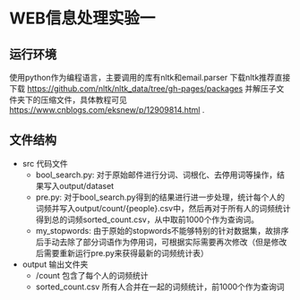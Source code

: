# WEB信息处理实验一
## 运行环境
使用python作为编程语言，主要调用的库有nltk和email.parser
下载nltk推荐直接下载 https://github.com/nltk/nltk_data/tree/gh-pages/packages 并解压子文件夹下的压缩文件，具体教程可见 https://www.cnblogs.com/eksnew/p/12909814.html .
## 文件结构
* src 代码文件
    * bool_search.py: 对于原始邮件进行分词、词根化、去停用词等操作，结果写入output/dataset
    * pre.py: 对于bool_search.py得到的结果进行进一步处理，统计每个人的词频并写入output/count/{people}.csv中，然后再对于所有人的词频统计得到总的词频sorted_count.csv，从中取前1000个作为查询词。
    * my_stopwords: 由于原始的stopwords不能够特别的针对数据集，故排序后手动去除了部分词语作为停用词，可根据实际需要再次修改（但是修改后需要重新运行pre.py来获得最新的词频统计表）
* output 输出文件夹
    * /count 包含了每个人的词频统计
    * sorted_count.csv 所有人合并在一起的词频统计，前1000个作为查询词

